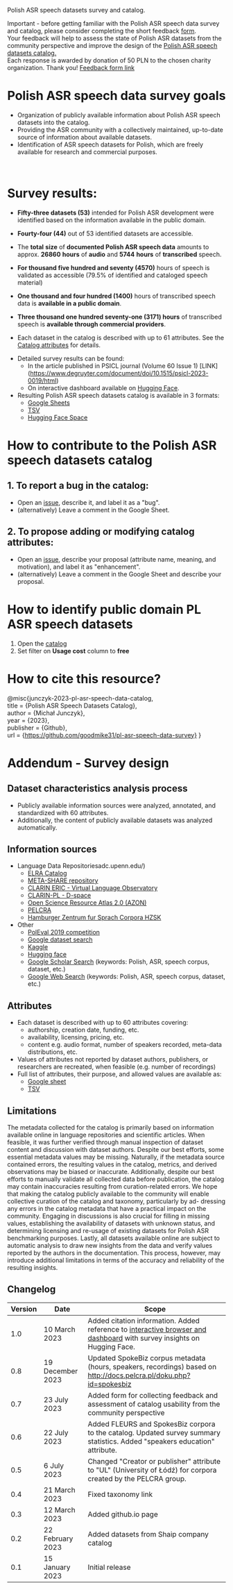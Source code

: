 Polish ASR speech datasets survey and catalog.


Important - before getting familiar with the Polish ASR speech data survey and catalog, please consider completing the short feedback [form](https://forms.gle/FL1obRfYMvgHVoEu5).<br>
Your feedback will help to assess the state of Polish ASR datasets from the community perspective and improve the design of the [Polish ASR speech datasets catalog.](https://docs.google.com/spreadsheets/d/181EDfwZNtHgHFOMaKNtgKssrYDX4tXTJ9POMzBsCRlI/edit?usp=sharing) <br>
Each response is awarded by donation of 50 PLN to the chosen charity organization. Thank you!
[Feedback form link](https://forms.gle/FL1obRfYMvgHVoEu5)

# Polish ASR speech data survey goals
- Organization of publicly available information about Polish ASR speech datasets into the catalog.
- Providing the ASR community with a collectively maintained, up-to-date source of information about available datasets.
- Identification of ASR speech datasets for Polish, which are freely available for research and commercial purposes.
<br>

# Survey results:
- **Fifty-three datasets (53)** intended for Polish ASR development were identified based on the information available in the public domain.
- **Fourty-four (44)** out of 53 identified datasets are accessible. 
- The **total** **size** of **documented Polish ASR speech data** amounts to approx. **26860** **hours** of **audio** and **5744** **hours** of **transcribed** speech.
-  **For thousand five hundred and seventy (4570)** hours of speech is validated as accessible (79.5% of identified and cataloged speech material)
- **One thousand and four hundred (1400)** hours of transcribed speech data is **available in a public domain**.
-  **Three thousand one hundred seventy-one (3171) hours** of transcribed speech is **available through commercial providers**.
    
- Each dataset in the catalog is described with up to 61 attributes. See the [Catalog attributes](https://github.com/goodmike31/pl-asr-speech-data-survey#attributes) for details.
* Detailed survey results can be found:
  * In the article published in PSICL journal (Volume 60 Issue 1) [LINK] (https://www.degruyter.com/document/doi/10.1515/psicl-2023-0019/html)
  * On interactive dashboard available on [Hugging Face](https://huggingface.co/spaces/amu-cai/pl-asr-survey).
* Resulting Polish ASR speech datasets catalog is available in 3 formats:
  * [Google Sheets](https://docs.google.com/spreadsheets/d/181EDfwZNtHgHFOMaKNtgKssrYDX4tXTJ9POMzBsCRlI/edit?usp=sharing)
  * [TSV](https://github.com/goodmike31/pl-asr-speech-data-survey/blob/main/snapshots/pl-asr-speech-datasets-catalog-latest.tsv)
  * [Hugging Face Space](https://huggingface.co/spaces/amu-cai/pl-asr-survey)

# How to contribute to the Polish ASR speech datasets catalog 
## 1. To report a bug in the catalog:
* Open an [issue](https://github.com/goodmike31/pl-asr-speech-data-survey/issues), describe it, and label it as a "bug".
* (alternatively) Leave a comment in the Google Sheet.

## 2. To propose adding or modifying catalog attributes:
* Open an [issue](https://github.com/goodmike31/pl-asr-speech-data-survey/issues), describe your proposal (attribute name, meaning, and motivation), and label it as "enhancement".
* (alternatively) Leave a comment in the Google Sheet and describe your proposal.

# How to identify public domain PL ASR speech datasets
1. Open the [catalog](https://docs.google.com/spreadsheets/d/181EDfwZNtHgHFOMaKNtgKssrYDX4tXTJ9POMzBsCRlI/edit?usp=sharing)
2. Set filter on **Usage cost** column to **free**

# How to cite this resource?
@misc{junczyk-2023-pl-asr-speech-data-catalog, <br>
title = {Polish ASR Speech Datasets Catalog},<br>
author = {Michał Junczyk},<br>
year = {2023},<br>
publisher = {Github},<br>
url = {https://github.com/goodmike31/pl-asr-speech-data-survey} }
<br>
# Addendum - Survey design  

## Dataset characteristics analysis process
- Publicly available information sources were analyzed, annotated, and standardized with 60 attributes.
- Additionally, the content of publicly available datasets was analyzed automatically.
 
## Information sources
* Language Data Repositoriesadc.upenn.edu/)
  * [ELRA Catalog](http://catalogue.elra.info/en-us/)
  * [META-SHARE repository](http://www.meta-share.org/)
  * [CLARIN ERIC - Virtual Language Observatory](https://vlo.clarin.eu/)
  * [CLARIN-PL - D-space](https://clarin-pl.eu/dspace/)
  * [Open Science Resource Atlas 2.0 (AZON)](https://zasobynauki.pl/)
  * [PELCRA](http://pelcra.pl/new/tools_and_resources)
  * [Hamburger Zentrum fur Sprach Corpora HZSK](https://corpora.uni-hamburg.de/hzsk/)
* Other
  * [PolEval 2019 competition](http://2019.poleval.pl/)
  * [Google dataset search](https://datasetsearch.research.google.com/)
  * [Kaggle](https://www.kaggle.com/)
  * [Hugging face](https://huggingface.co/)
  * [Google Scholar Search](https://scholar.google.com/) (keywords: Polish, ASR, speech corpus, dataset, etc.)
  * [Google Web Search](https://www.google.com/) (keywords: Polish, ASR, speech corpus, dataset, etc.)

## Attributes
- Each dataset is described with up to 60 attributes covering:
  - authorship, creation date, funding, etc.
  - availability, licensing, pricing, etc.
  - content e.g. audio format, number of speakers recorded, meta-data distributions, etc.
- Values of attributes not reported by dataset authors, publishers, or researchers are recreated, when feasible (e.g. number of recordings)
- Full list of attributes, their purpose, and allowed values are available as:
  - [Google sheet](https://docs.google.com/spreadsheets/d/181EDfwZNtHgHFOMaKNtgKssrYDX4tXTJ9POMzBsCRlI/edit?usp=sharing)
  - [TSV](https://github.com/goodmike31/pl-asr-speech-data-survey/blob/main/snapshots/pl-asr-speech-datasets-taxonomy-latest.tsv)

## Limitations
The metadata collected for the catalog is primarily based on information available online in language repositories and scientific articles. When feasible, it was further verified through manual inspection of dataset content and discussion with dataset authors. Despite our best efforts, some essential metadata values may be missing. Naturally, if the metadata source contained errors, the resulting values in the catalog, metrics, and derived observations may be biased or inaccurate. Additionally, despite our best efforts to manually validate all collected data before publication, the catalog may contain inaccuracies resulting from curation-related errors. 
We hope that making the catalog publicly available to the community will enable collective curation of the catalog and taxonomy, particularly by ad- dressing any errors in the catalog metadata that have a practical impact on the community. Engaging in discussions is also crucial for filling in missing values, establishing the availability of datasets with unknown status, and determining licensing and re-usage of existing datasets for Polish ASR benchmarking purposes. Lastly, all datasets available online are subject to automatic analysis to draw new insights from the data and verify values reported by the authors in the documentation. This process, however, may introduce additional limitations in terms of the accuracy and reliability of the resulting insights.

## Changelog 

| Version | Date | Scope |
| --- | ---------| ------------- |
| 1.0 | 10 March 2023 | Added citation information. Added reference to [interactive browser and dashboard](https://huggingface.co/spaces/amu-cai/pl-asr-survey) with survey insights on Hugging Face. | 
| 0.8 | 19 December 2023| Updated SpokeBiz corpus metadata (hours, speakers, recordings) based on http://docs.pelcra.pl/doku.php?id=spokesbiz |
| 0.7 | 23 July 2023 | Added form for collecting feedback and assessment of catalog usability from the community perspective | 
| 0.6 | 22 July 2023 | Added FLEURS and SpokesBiz corpora to the catalog. Updated survey summary statistics. Added "speakers education" attribute. |
| 0.5 | 6 July 2023 | Changed "Creator or publisher" attribute to "UL" (University of Łódź) for corpora created by the PELCRA group.
| 0.4 | 21 March 2023  | Fixed taxonomy link |
| 0.3 | 12 March 2023 | Added github.io page
| 0.2 | 22 February 2023 | Added datasets from Shaip company catalog | 
| 0.1 | 15 January 2023 | Initial release |

